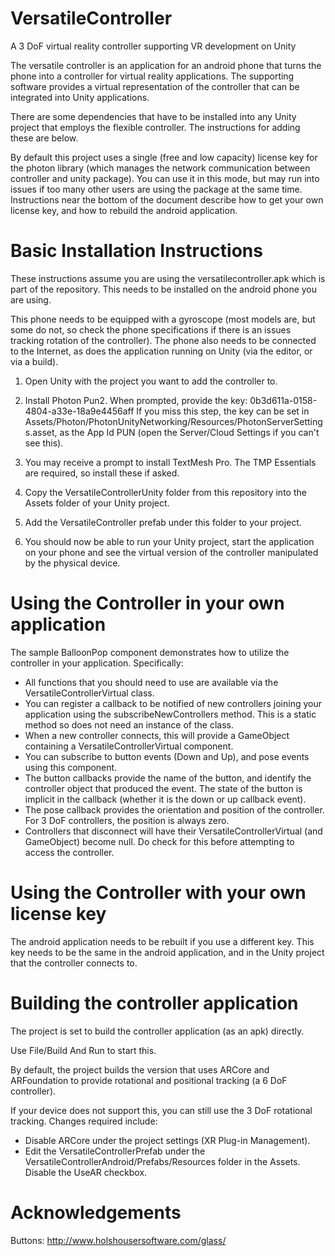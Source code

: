 # VersatileController
A 3 DoF virtual reality controller supporting VR development on Unity

The versatile controller is an application for an android phone that turns the phone into a controller for virtual reality applications. The supporting software provides a virtual representation of the controller that can be integrated into Unity applications.

There are some dependencies that have to be installed into any Unity project that employs the flexible controller. The instructions for adding these are below.

By default this project uses a single (free and low capacity) license key for the photon library (which manages the network communication between controller and unity package). You can use it in this mode, but may run into issues if too many other users are using the package at the same time. Instructions near the bottom of the document describe how to get your own license key, and how to rebuild the android application.

Basic Installation Instructions
===============================

These instructions assume you are using the versatilecontroller.apk which is part of the repository. This needs to be installed on the android phone you are using.

This phone needs to be equipped with a gyroscope (most models are, but some do not, so check the phone specifications if there is an issues tracking rotation of the controller). The phone also needs to be connected to the Internet, as does the application running on Unity (via the editor, or via a build).

1. Open Unity with the project you want to add the controller to.

2. Install Photon Pun2. When prompted, provide the key: 0b3d611a-0158-4804-a33e-18a9e4456aff
If you miss this step, the key can be set in Assets/Photon/PhotonUnityNetworking/Resources/PhotonServerSettings.asset, as the App Id PUN (open the Server/Cloud Settings if you can't see this).

3. You may receive a prompt to install TextMesh Pro. The TMP Essentials are required, so install these if asked.

4. Copy the VersatileControllerUnity folder from this repository into the Assets folder of your Unity project. 

5. Add the VersatileController prefab under this folder to your project.

6. You should now be able to run your Unity project, start the application on your phone and see the virtual version of the controller manipulated by the physical device.

Using the Controller in your own application
============================================

The sample BalloonPop component demonstrates how to utilize the controller in your application. Specifically:

- All functions that you should need to use are available via the VersatileControllerVirtual class.
- You can register a callback to be notified of new controllers joining your application using the subscribeNewControllers method. This is a static
method so does not need an instance of the class.
- When a new controller connects, this will provide a GameObject containing a VersatileControllerVirtual component.
- You can subscribe to button events (Down and Up), and pose events using this component. 
- The button callbacks provide the name of the button, and identify the controller object that produced the event. The state of the button is implicit
in the callback (whether it is the down or up callback event).
- The pose callback provides the orientation and position of the controller. For 3 DoF controllers, the position is always zero.
- Controllers that disconnect will have their VersatileControllerVirtual (and GameObject) become null. Do check for this before attempting to 
access the controller.

Using the Controller with your own license key
==============================================

The android application needs to be rebuilt if you use a different key. This key needs to be the same in the android application, and in the Unity project that the controller connects to.

Building the controller application
===================================

The project is set to build the controller application (as an apk) directly.

Use File/Build And Run to start this.

By default, the project builds the version that uses ARCore and ARFoundation to provide rotational and positional tracking (a 6 DoF controller).

If your device does not support this, you can still use the 3 DoF rotational tracking. Changes required include:
- Disable ARCore under the project settings (XR Plug-in Management).
- Edit the VersatileControllerPrefab under the VersatileControllerAndroid/Prefabs/Resources folder in the Assets. Disable the UseAR checkbox.

Acknowledgements
================

Buttons: http://www.holshousersoftware.com/glass/
